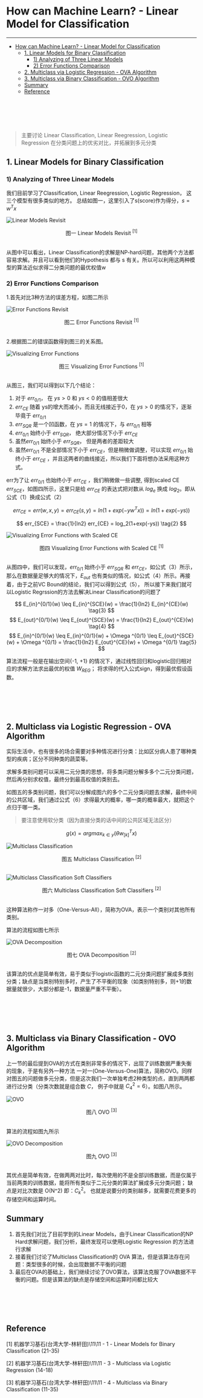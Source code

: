 # How can Machine Learn? - Linear Model for Classification
----------------------------------
<!-- TOC depthFrom:1 depthTo:6 withLinks:1 updateOnSave:1 orderedList:0 -->

- [How can Machine Learn? - Linear Model for Classification](#how-can-machine-learn-linear-model-for-classification)
	- [1. Linear Models for Binary Classification](#1-linear-models-for-binary-classification)
		- [1) Analyzing of Three Linear Models](#1-analyzing-of-three-linear-models)
		- [2) Error Functions Comparison](#2-error-functions-comparison)
	- [2. Multiclass via Logistic Regression - OVA Algorithm](#2-multiclass-via-logistic-regression-ova-algorithm)
	- [3. Multiclass via Binary Classification - OVO Algorithm](#3-multiclass-via-binary-classification-ovo-algorithm)
	- [Summary](#summary)
	- [Reference](#reference)

<!-- /TOC -->

</br></br>
----------------------------------
>主要讨论 Linear Classification, Linear Reegression, Logistic Regression 在分类问题上的优劣对比，并拓展到多元分类

## 1. Linear Models for Binary Classification

### 1) Analyzing of Three Linear Models
我们目前学习了Classification, Linear Reegression, Logistic Regression， 这三个模型有很多类似的地方。
总结如图一，这里引入了s(score)作为得分，$s=w^Tx$

![Linear Models Revisit](https://raw.githubusercontent.com/JasonDean-1/MarkdownPhoto/0e01f9a531b829ec48a4f3e9970fc737f62f9b56/MachineLearning/Machine%20Learning%20Foundation%20--%20Hsuan-Tien%20Lin%20in%20NTU/chapter9-1%20Linear%20Models.png)
<center> 图一 Linear Models Revisit <sup>[1]</sup></center>
</br>

从图中可以看出，Linear Classification的求解是NP-hard问题，其他两个方法都容易求解。并且可以看到他们的Hypothesis 都与 s 有关。所以可以利用这两种模型的算法近似求得二分类问题的最优权值w




### 2) Error Functions Comparison

1.首先对比3种方法的误差方程，如图二所示

![Error Functions Revisit](https://raw.githubusercontent.com/JasonDean-1/MarkdownPhoto/f0bb56f85acd2e6c8500017ff01411c065136237/MachineLearning/Machine%20Learning%20Foundation%20--%20Hsuan-Tien%20Lin%20in%20NTU/chapter9-2%20Error%20Function%20Revisit.png)
<center> 图二 Error Functions Revisit <sup>[1]</sup></center>
</br>



2.根据图二的错误函数得到图三的关系图。

![Visualizing Error Functions](https://raw.githubusercontent.com/JasonDean-1/MarkdownPhoto/89a29e7078c423404f64048c7ebbef7c33c6f534/MachineLearning/Machine%20Learning%20Foundation%20--%20Hsuan-Tien%20Lin%20in%20NTU/chapter9-3%20Visualizing%20Error%20Functions.png)
<center> 图三 Visualizing Error Functions <sup>[1]</sup></center>
</br>

从图三，我们可以得到以下几个结论：
1. 对于 $err_{0/1}$， 在 $ys > 0$ 和 $ys < 0$ 的值相差很大
2. $err_{CE}$ 随着 ys的增大而减小，而且无线接近于0，在 $ys > 0$ 的情况下，逐渐毕竟于 $err_{0/1}$
3. $err_{SQR}$ 是一个凹函数，在 $ys = 1$ 的情况下，与 $err_{0/1}$ 相等
4. $err_{0/1}$  始终小于 $err_{SQR}$， 绝大部分情况下小于 $err_{CE}$
5. 虽然$err_{0/1}$  始终小于 $err_{SQR}$， 但是两者的差距较大
6. 虽然$err_{0/1}$  不是全部情况下小于 $err_{CE}$，但是稍微做调整，可以实现 $err_{0/1}$  始终小于 $err_{CE}$ ，并且这两者的曲线接近，所以我们下面将想办法采用这种方式。

err为了让 $err_{0/1}$  也始终小于 $err_{CE}$ ，我们稍微做一些调整, 得到scaled CE $err_{SCE}$，如图四所示，这里只是给  $err_{CE}$ 的表达式把对数从 $log_e$ 换成 $log_2$。即从公式（1）换成公式（2）

$$
err_{CE} = err(w,x,y) = err_{CE}(s,y) = ln(1+exp(-yw^Tx)) = ln(1+exp(-ys))
\tag{1}
$$

$$
err_{SCE} = \frac{1}{ln2} err_{CE} = log_2(1+exp(-ys))
\tag{2}
$$

![Visualizing Error Functions with Scaled CE](https://raw.githubusercontent.com/JasonDean-1/MarkdownPhoto/0277ba5bccfbf510f13974f587508dbebd21bea0/MachineLearning/Machine%20Learning%20Foundation%20--%20Hsuan-Tien%20Lin%20in%20NTU/chapter9-4%20Visualizing%20Error%20Functions-scaled%20ce.png)
<center> 图四 Visualizing Error Functions with Scaled CE <sup>[1]</sup></center>
</br>

从图四中，我们可以发现，$err_{0/1}$  始终小于 $err_{SQR}$ 和 $err_{CE}$，如公式（3）所示，那么在数据量足够大的情况下，$E_{out}$ 也有类似的情况，如公式（4）所示。再接着，由于之前VC Bound的结论，我们可以得到公式（5）， 所以接下来我们就可以Logistic Regrssion的方法去解决Linear Classification的问题了

$$
E_{in}^{0/1}(w) \leq E_{in}^{SCE}(w) = \frac{1}{ln2} E_{in}^{CE}(w)
\tag{3}
$$
$$
E_{out}^{0/1}(w) \leq E_{out}^{SCE}(w) = \frac{1}{ln2} E_{out}^{CE}(w)
\tag{4}
$$
$$
E_{in}^{0/1}(w) \leq E_{in}^{0/1}(w) + \Omega ^{0/1}  \leq E_{out}^{SCE}(w)  + \Omega ^{0/1} = \frac{1}{ln2} E_{out}^{CE}(w)  + \Omega ^{0/1}
\tag{5}
$$

算法流程一般是在输出空间{-1, +1} 的情况下，通过线性回归和logistic回归相对应的求解方法求出最优的权值 $W_{REG}$；
将求得的代入公式sign，得到最优假设函数。




</br></br>
----------------------------------
## 2. Multiclass via Logistic Regression - OVA Algorithm

实际生活中，也有很多的场合需要对多种情况进行分类：比如区分病人患了哪种类型的疾病；区分不同种类的蔬菜等。

求解多类别问题可以采用二元分类的思想，将多类问题分解多多个二元分类问题，然后再分别求权值，最终分到最高权值的类别去。

如图五的多类别问题，我们可以分解成图六的多个二元分类问题去求解，最终中间的公共区域，我们通过公式（6）求得最大的概率，哪一类的概率最大，就把这个点归于哪一类。
>要注意使用软分类（因为直接分类的话中间的公共区域无法区分）

$$
\DeclareMathOperator*{\argmax}{argmax}
\begin{equation}
g(x) = argmax_{k ∈ y} (\theta w^T_{[k]} x)
\end{equation}
\tag{6}
$$

![Multiclass Classification](https://raw.githubusercontent.com/JasonDean-1/MarkdownPhoto/bcdd07e44255ec22600bb992b5928f177522630e/MachineLearning/Machine%20Learning%20Foundation%20--%20Hsuan-Tien%20Lin%20in%20NTU/chapter9-5%20Multiclass%20Classification.png)
<center> 图五 Multiclass Classification <sup>[2]</sup></center>
</br>

![Multiclass Classification Soft Classifiers](https://raw.githubusercontent.com/JasonDean-1/MarkdownPhoto/3d035b4130569658df8474312c2d45e632fdfc79/MachineLearning/Machine%20Learning%20Foundation%20--%20Hsuan-Tien%20Lin%20in%20NTU/chapter9-6%20Multiclass%20Classification%20Soft%20Classifiers.png)
<center> 图六 Multiclass Classification Soft Classifiers <sup>[2]</sup></center>
</br>

这种算法称作一对多（One-Versus-All），简称为OVA，表示一个类别对其他所有类别。

算法的流程如图七所示

![OVA Decomposition](https://raw.githubusercontent.com/JasonDean-1/MarkdownPhoto/378a48ebf7a50d47599da2296c24c90e68ebd10c/MachineLearning/Machine%20Learning%20Foundation%20--%20Hsuan-Tien%20Lin%20in%20NTU/chapter9-7%20OVA%20Decomposition.png)
<center> 图七 OVA Decomposition <sup>[2]</sup></center>
</br>

该算法的优点是简单有效，易于类似于logistic函数的二元分类问题扩展成多类别分类；缺点是当类别特别多时，产生了不平衡的现象（如类别特别多，则+1的数据量就很少，大部分都是-1，数据量严重不平衡）。



</br></br>
----------------------------------
## 3. Multiclass via Binary Classification - OVO Algorithm
上一节的最后提到OVA的方式在类别非常多的情况下，出现了训练数据严重失衡的现象，于是有另外一种方法 一对一(One-Versus-One)算法，简称OVO。同样对图五的问题做多元分类，但是这次我们一次单独考虑2种类型的点，直到两两都进行过分类（分类次数就是组合数 $C$， 例子中就是 $C_4^2 = 6$）。如图八所示。

![OVO](https://raw.githubusercontent.com/JasonDean-1/MarkdownPhoto/15e07a2ab76b1bdb9f632949833e71c801f1371e/MachineLearning/Machine%20Learning%20Foundation%20--%20Hsuan-Tien%20Lin%20in%20NTU/chapter9-8%20OVO.png)
<center> 图八 OVO <sup>[3]</sup></center>
</br>


算法的流程如图九所示

![OVO Decomposition](https://raw.githubusercontent.com/JasonDean-1/MarkdownPhoto/0bd54f49a461dcdf1bf0b3f50c11ebdb6401472a/MachineLearning/Machine%20Learning%20Foundation%20--%20Hsuan-Tien%20Lin%20in%20NTU/chapter9-9%20OVO%20Decomposition.png)
<center> 图九 OVO <sup>[3]</sup></center>
</br>

其优点是简单有效，在做两两对比时，每次使用的不是全部训练数据，而是仅属于当前两类的训练数据，能将所有类似于二元分类的算法扩展成多元分类问题； 缺点是对比次数是 O(N^2) 即：$C_k^2$。 也就是说要分的类别越多，就需要花费更多的存储空间和运算时间。

## Summary
1. 首先我们对比了目前学到的Linear Models，由于Linear Classification的NP Hard求解问题，我们分析，最终发现可以使用Logistic Regression 的方法进行求解
2. 接着我们讨论了Multiclass Classification的 OVA 算法，但是该算法存在问题：类型很多的时候，会出现数据不平衡的问题
3. 最后在OVA的基础上，我们继续讨论了OVO算法，该算法克服了OVA数据不平衡的问题。但是该算法的缺点是存储空间和运算时间都比较大


</br></br>
----------------------------------

## Reference
[1] 机器学习基石(台湾大学-林轩田)\11\11 - 1 - Linear Models for Binary Classification (21-35)

[2] 机器学习基石(台湾大学-林轩田)\11\11 - 3 - Multiclass via Logistic Regression (14-18)

[3] 机器学习基石(台湾大学-林轩田)\11\11 - 4 - Multiclass via Binary Classification (11-35)
